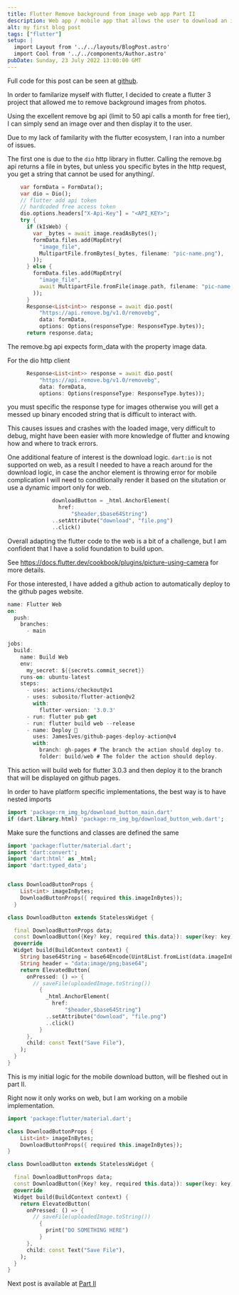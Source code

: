 ```yaml
---
title: Flutter Remove background from image web app Part II
description: Web app / mobile app that allows the user to download an image after the remove.bg api has been applied.
alt: my first blog post
tags: ["flutter"]
setup: |
  import Layout from '../../layouts/BlogPost.astro'
  import Cool from '../../components/Author.astro'  
pubDate: Sunday, 23 July 2022 13:00:00 GMT
---
```



Full code for this post can be seen at [github](https://github.com/FriendlyUser/remove_bg_flutter_app/tree/483074e626afb9118213a5942bcfac1e3cbb6493).

In order to familarize myself with flutter, I decided to create a flutter 3 project that allowed me to remove background images from photos. 

Using the excellent remove bg api (limit to 50 api calls a month for free tier), I can simply send an image over and then display it to the user.

Due to my lack of familarity with the flutter ecosystem, I ran into a number of issues. 

The first one is due to the `dio` http library in flutter. Calling the remove.bg api returns a file in bytes, but unless you specific bytes in the http request, you get a string that cannot be used for anything/.

```dart
    var formData = FormData();
    var dio = Dio();
    // flutter add api token
    // hardcoded free access token
    dio.options.headers["X-Api-Key"] = "<API_KEY>";
    try {
      if (kIsWeb) {
        var _bytes = await image.readAsBytes();
        formData.files.add(MapEntry(
          "image_file",
          MultipartFile.fromBytes(_bytes, filename: "pic-name.png"),
        ));
      } else {
        formData.files.add(MapEntry(
          "image_file",
          await MultipartFile.fromFile(image.path, filename: "pic-name.png"),
        ));
      }
      Response<List<int>> response = await dio.post(
          "https://api.remove.bg/v1.0/removebg",
          data: formData,
          options: Options(responseType: ResponseType.bytes));
      return response.data;
```

The remove.bg api expects form_data with the property image data.


For the dio http client
```dart
      Response<List<int>> response = await dio.post(
          "https://api.remove.bg/v1.0/removebg",
          data: formData,
          options: Options(responseType: ResponseType.bytes));
```

you must specific the response type for images otherwise you will get a messed up binary encoded string that is difficult to interact with.

This causes issues and crashes with the loaded image, very difficult to debug, might have been easier with more knowledge of flutter and knowing how and where to track errors.

One additional feature of interest is the download logic. `dart:io` is not supported on web, as a result I needed to have a reach around for the download logic, in case the anchor element is throwing error for mobile complication I will need to conditionally render it based on the situtation or use a dynamic import only for web.

```dart
              downloadButton = _html.AnchorElement(
                href:
                    "$header,$base64String")
              ..setAttribute("download", "file.png")
              ..click()
```

Overall adapting the flutter code to the web is a bit of a challenge, but I am confident that I have a solid foundation to build upon.

See https://docs.flutter.dev/cookbook/plugins/picture-using-camera for more details.

For those interested, I have added a github action to automatically deploy to the github pages website.

```dart
name: Flutter Web
on:
  push:
    branches:
      - main

jobs:
  build:
    name: Build Web
    env:
      my_secret: ${{secrets.commit_secret}}
    runs-on: ubuntu-latest
    steps:
      - uses: actions/checkout@v1
      - uses: subosito/flutter-action@v2
        with:
          flutter-version: '3.0.3'
      - run: flutter pub get
      - run: flutter build web --release
      - name: Deploy 🚀
        uses: JamesIves/github-pages-deploy-action@v4
        with:
          branch: gh-pages # The branch the action should deploy to.
          folder: build/web # The folder the action should deploy.
```

This action will build web for flutter 3.0.3 and then deploy it to the branch that will be displayed on github pages.

In order to have platform specific implementations, the best way is to have nested imports

```dart
import 'package:rm_img_bg/download_button_main.dart'
if (dart.library.html) 'package:rm_img_bg/download_button_web.dart';
```

Make sure the functions and classes are defined the same

```dart
import 'package:flutter/material.dart';
import 'dart:convert';
import 'dart:html' as _html;
import 'dart:typed_data';


class DownloadButtonProps {
    List<int> imageInBytes;
    DownloadButtonProps({ required this.imageInBytes});
  }

class DownloadButton extends StatelessWidget {

  final DownloadButtonProps data;
  const DownloadButton({Key? key, required this.data}): super(key: key);
  @override
  Widget build(BuildContext context) {
    String base64String = base64Encode(Uint8List.fromList(data.imageInBytes));
    String header = "data:image/png;base64"; 
    return ElevatedButton(
      onPressed: () => {
        // saveFile(uploadedImage.toString())
          {
            _html.AnchorElement(
              href:
                  "$header,$base64String")
            ..setAttribute("download", "file.png")
            ..click()
          }
      },
      child: const Text("Save File"),
    );
  }
}
```

This is my initial logic for the mobile download button, will be fleshed out in part II.

Right now it only works on web, but I am working on a mobile implementation.
```dart
import 'package:flutter/material.dart';

class DownloadButtonProps {
    List<int> imageInBytes;
    DownloadButtonProps({ required this.imageInBytes});
}

class DownloadButton extends StatelessWidget {

  final DownloadButtonProps data;
  const DownloadButton({Key? key, required this.data}): super(key: key);
  @override
  Widget build(BuildContext context) {
    return ElevatedButton(
      onPressed: () => {
        // saveFile(uploadedImage.toString())
          {
            print("DO SOMETHING HERE")
          }
      },
      child: const Text("Save File"),
    );
  }
}
```

Next post is available at [Part II](/posts/remove_background_from_image_II)